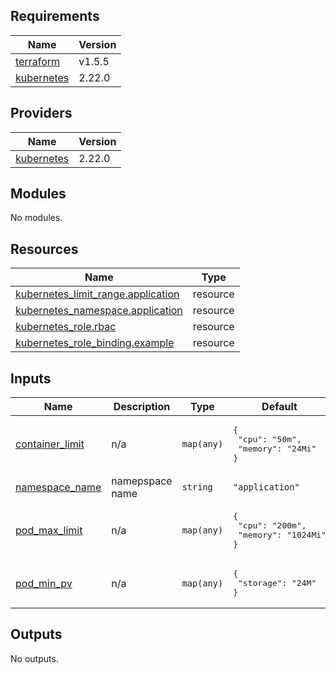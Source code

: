 <!-- BEGIN_TF_DOCS -->
## Requirements

| Name | Version |
|------|---------|
| <a name="requirement_terraform"></a> [terraform](#requirement\_terraform) | v1.5.5 |
| <a name="requirement_kubernetes"></a> [kubernetes](#requirement\_kubernetes) | 2.22.0 |

## Providers

| Name | Version |
|------|---------|
| <a name="provider_kubernetes"></a> [kubernetes](#provider\_kubernetes) | 2.22.0 |

## Modules

No modules.

## Resources

| Name | Type |
|------|------|
| [kubernetes_limit_range.application](https://registry.terraform.io/providers/hashicorp/kubernetes/2.22.0/docs/resources/limit_range) | resource |
| [kubernetes_namespace.application](https://registry.terraform.io/providers/hashicorp/kubernetes/2.22.0/docs/resources/namespace) | resource |
| [kubernetes_role.rbac](https://registry.terraform.io/providers/hashicorp/kubernetes/2.22.0/docs/resources/role) | resource |
| [kubernetes_role_binding.example](https://registry.terraform.io/providers/hashicorp/kubernetes/2.22.0/docs/resources/role_binding) | resource |

## Inputs

| Name | Description | Type | Default | Required |
|------|-------------|------|---------|:--------:|
| <a name="input_container_limit"></a> [container\_limit](#input\_container\_limit) | n/a | `map(any)` | <pre>{<br>  "cpu": "50m",<br>  "memory": "24Mi"<br>}</pre> | no |
| <a name="input_namespace_name"></a> [namespace\_name](#input\_namespace\_name) | namepspace name | `string` | `"application"` | no |
| <a name="input_pod_max_limit"></a> [pod\_max\_limit](#input\_pod\_max\_limit) | n/a | `map(any)` | <pre>{<br>  "cpu": "200m",<br>  "memory": "1024Mi"<br>}</pre> | no |
| <a name="input_pod_min_pv"></a> [pod\_min\_pv](#input\_pod\_min\_pv) | n/a | `map(any)` | <pre>{<br>  "storage": "24M"<br>}</pre> | no |

## Outputs

No outputs.
<!-- END_TF_DOCS -->